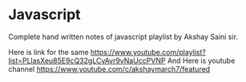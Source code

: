 # Javascript
Complete hand written notes of javascript playlist by Akshay Saini sir.

Here is link for the same 
https://www.youtube.com/playlist?list=PLlasXeu85E9cQ32gLCvAvr9vNaUccPVNP
And Here is youtube channel 
https://www.youtube.com/c/akshaymarch7/featured
